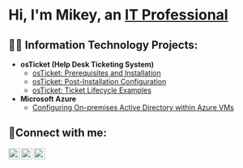 <h1>Hi, I'm Mikey, an <a href="https://www.linkedin.com/in/michael-shafer-/">IT Professional</a></h1>

<h2>👨‍💻 Information Technology Projects:</h2>

- <b>osTicket (Help Desk Ticketing System)</b>
  - [osTicket: Prerequisites and Installation](https://github.com/mikeyshafer/osticket-prereqs)
  - [osTicket: Post-Installation Configuration](https://github.com/mikeyshafer/post-install-config)
  - [osTicket: Ticket Lifecycle Examples](https://github.com/mikeyshafer/ticket-lifecycle)
- <b>Microsoft Azure</b>
  - [Configuring On-premises Active Directory within Azure VMs](https://github.com/mikeyshafer/configure-ad)

<h2>🤳Connect with me:</h2>

[<img align="left" alt="Josh | Twitter" width="22px" src="https://cdn.jsdelivr.net/npm/simple-icons@v3/icons/twitter.svg" />][twitter]
[<img align="left" alt="Josh | LinkedIn" width="22px" src="https://cdn.jsdelivr.net/npm/simple-icons@v3/icons/linkedin.svg" />][linkedin]
[<img align="left" alt="Josh | Instagram" width="22px" src="https://cdn.jsdelivr.net/npm/simple-icons@v3/icons/instagram.svg" />][instagram]

[twitter]: https://twitter.com/Josh
[instagram]: https://www.instagram.com/Josh
[linkedin]: https://linkedin.com/in/Josh
